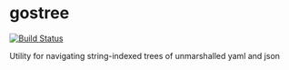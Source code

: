 # gostree

[![Build Status](https://travis-ci.org/oldenbur/gostree.svg?branch=master)](https://travis-ci.org/oldenbur/gostree)

Utility for navigating string-indexed trees of unmarshalled yaml and json
